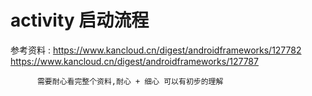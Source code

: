 # activity 启动流程
参考资料 : https://www.kancloud.cn/digest/androidframeworks/127782
          https://www.kancloud.cn/digest/androidframeworks/127787
          
          需要耐心看完整个资料,耐心 + 细心 可以有初步的理解